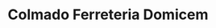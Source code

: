 ---
title: "Colmado Ferreteria Domicem"
url: /san-cristobal/colmado-ferreteria-domicem/
shop: Eisenwaren
---